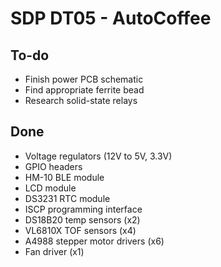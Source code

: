 # SDP DT05 - AutoCoffee

## To-do
- Finish power PCB schematic
- Find appropriate ferrite bead
- Research solid-state relays

## Done
- Voltage regulators (12V to 5V, 3.3V)
- GPIO headers
- HM-10 BLE module
- LCD module
- DS3231 RTC module
- ISCP programming interface
- DS18B20 temp sensors (x2)
- VL6810X TOF sensors (x4)
- A4988 stepper motor drivers (x6)
- Fan driver (x1)
